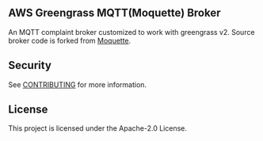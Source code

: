 
## AWS Greengrass MQTT(Moquette) Broker

An MQTT complaint broker customized to work with greengrass v2. Source broker code is forked from [Moquette](https://github.com/moquette-io/moquette). 


## Security

See [CONTRIBUTING](CONTRIBUTING.md#security-issue-notifications) for more information.

## License

This project is licensed under the Apache-2.0 License.
